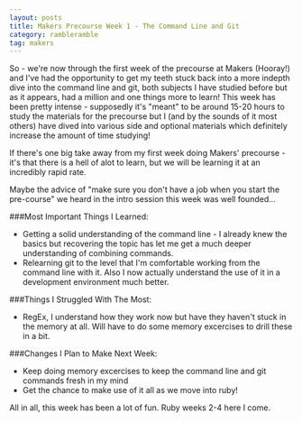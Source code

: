 ```yaml
---
layout: posts
title: Makers Precourse Week 1 - The Command Line and Git
category: rambleramble
tag: makers
---
```


So - we're now through the first week of the precourse at Makers (Hooray!) and I've had the opportunity to get my teeth stuck back into a more indepth dive into the command line and git, both subjects I have studied before but as it appears, had a million and one things more to learn! This week has been pretty intense - supposedly it's "meant" to be around 15-20 hours to study the materials for the precourse but I (and by the sounds of it most others) have dived into various side and optional materials which definitely increase the amount of time studying!

If there's one big take away from my first week doing Makers' precourse - it's that there is a hell of alot to learn, but we will be learning it at an incredibly rapid rate.

Maybe the advice of "make sure you don't have a job when you start the pre-course" we heard in the intro session this week was well founded...

###Most Important Things I Learned:

* Getting a solid understanding of the command line - I already knew the basics but recovering the topic has let me get a much deeper understanding of combining commands.
* Relearning git to the level that I'm comfortable working from the command line with it. Also I now actually understand the use of it in a development environment much better.

###Things I Struggled With The Most:

* RegEx, I understand how they work now but have they haven't stuck in the memory at all. Will have to do some memory excercises to drill these in a bit.


###Changes I Plan to Make Next Week:

* Keep doing memory excercises to keep the command line and git commands fresh in my mind
* Get the chance to make use of it all as we move into ruby!

All in all, this week has been a lot of fun. Ruby weeks 2-4 here I come.
